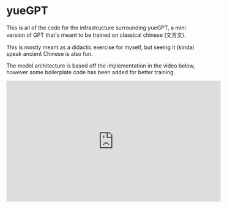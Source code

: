 # yueGPT
This is all of the code for the infrastructure surrounding yueGPT, a mini version of GPT that's meant to be trained on classical chinese (文言文).

This is mostly meant as a didactic exercise for myself, but seeing it (kinda) speak ancient Chinese is also fun.

The model architecture is based off the implementation in the video below, however some boilerplate code has been added for better training.

<iframe width="560" height="315" src="https://www.youtube.com/embed/kCc8FmEb1nY?si=y3iDRUCW49K8AaOR" title="YouTube video player" frameborder="0" allow="accelerometer; autoplay; clipboard-write; encrypted-media; gyroscope; picture-in-picture; web-share" allowfullscreen></iframe>


